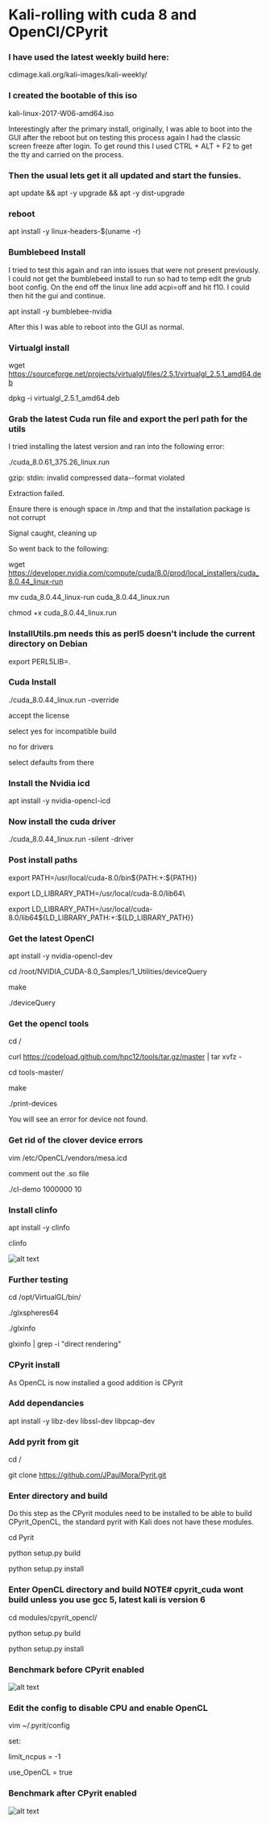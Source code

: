 # Kali-rolling with cuda 8 and OpenCl/CPyrit

### I have used the latest weekly build here:

cdimage.kali.org/kali-images/kali-weekly/

### I created the bootable of this iso

kali-linux-2017-W06-amd64.iso

Interestingly after the primary install, originally, I was able to boot into the GUI after the reboot but on testing this process again I had the classic screen freeze after login. To get round this I used CTRL + ALT + F2 to get the tty and carried on the process.

### Then the usual lets get it all updated and start the funsies.

apt update && apt -y upgrade && apt -y dist-upgrade

### reboot

apt install -y linux-headers-$(uname -r)

### Bumblebeed Install

I tried to test this again and ran into issues that were not present previously. I could not get the bumblebeed install to run so had to temp edit the grub boot config. On the end off the linux line add acpi=off and hit f10. I could then hit the gui and continue.

apt install -y bumblebee-nvidia

After this I was able to reboot into the GUI as normal.

### Virtualgl install

wget https://sourceforge.net/projects/virtualgl/files/2.5.1/virtualgl_2.5.1_amd64.deb

dpkg -i virtualgl_2.5.1_amd64.deb

### Grab the latest Cuda run file and export the perl path for the utils

I tried installing the latest version and ran into the following error:

./cuda_8.0.61_375.26_linux.run 

gzip: stdin: invalid compressed data--format violated

Extraction failed.

Ensure there is enough space in /tmp and that the installation package is not corrupt

Signal caught, cleaning up

So went back to the following:

wget https://developer.nvidia.com/compute/cuda/8.0/prod/local_installers/cuda_8.0.44_linux-run

mv cuda_8.0.44_linux-run cuda_8.0.44_linux.run

chmod +x cuda_8.0.44_linux.run

### InstallUtils.pm needs this as perl5 doesn't include the current directory on Debian

export PERL5LIB=.

### Cuda Install

./cuda_8.0.44_linux.run -override

accept the license

select yes for incompatible build 

no for drivers 

select defaults from there

### Install the Nvidia icd

apt install -y nvidia-opencl-icd

### Now install the cuda driver

./cuda_8.0.44_linux.run -silent -driver

### Post install paths

export PATH=/usr/local/cuda-8.0/bin${PATH:+:${PATH}}

export LD_LIBRARY_PATH=/usr/local/cuda-8.0/lib64\

export LD_LIBRARY_PATH=/usr/local/cuda-8.0/lib64\${LD_LIBRARY_PATH:+:${LD_LIBRARY_PATH}}

### Get the latest OpenCl

apt install -y nvidia-opencl-dev 

cd /root/NVIDIA_CUDA-8.0_Samples/1_Utilities/deviceQuery

make

./deviceQuery 

### Get the opencl tools

cd /

curl https://codeload.github.com/hpc12/tools/tar.gz/master | tar xvfz -

cd tools-master/

make

./print-devices 

You will see an error for device not found.

### Get rid of the clover device errors

vim /etc/OpenCL/vendors/mesa.icd 

comment out the .so file

./cl-demo 1000000 10

### Install clinfo

apt install -y clinfo

clinfo

![alt text](screenshots/clinfo.png "Yeah")

### Further testing

cd /opt/VirtualGL/bin/

./glxspheres64

./glxinfo

glxinfo | grep -i "direct rendering"

### CPyrit install

As OpenCL is now installed a good addition is CPyrit

### Add dependancies

apt install -y libz-dev libssl-dev libpcap-dev

### Add pyrit from git

cd /

git clone https://github.com/JPaulMora/Pyrit.git

### Enter directory and build

Do this step as the CPyrit modules need to be installed to be able to build CPyrit_OpenCL, the standard pyrit with Kali does not have these modules.

cd Pyrit

python setup.py build

python setup.py install

### Enter OpenCL directory and build NOTE# cpyrit_cuda wont build unless you use gcc 5, latest kali is version 6

cd modules/cpyrit_opencl/

python setup.py build

python setup.py install

### Benchmark before CPyrit enabled

![alt text](screenshots/preOpenCL.png "Benchmark_pre")

### Edit the config to disable CPU and enable OpenCL

vim ~/.pyrit/config

set:

limit_ncpus = -1

use_OpenCL = true

### Benchmark after CPyrit enabled

![alt text](screenshots/postOpenCL.png "Benchmark_post")
